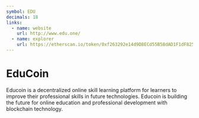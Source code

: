 ```yaml
---
symbol: EDU
decimals: 18
links:
  - name: website
    url: http://www.edu.one/
  - name: explorer
    url: https://etherscan.io/token/0xf263292e14d9D8ECd55B58dAD1F1dF825a874b7c
---
```


# EduCoin

Educoin is a decentralized online skill learning platform for learners to improve their professional skills in future technologies. Educoin is building the future for online education and professional development with blockchain technology.
